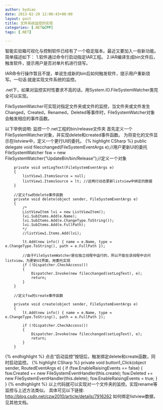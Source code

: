 ```yaml
---
author: bydiao
date: 2013-02-20 12:00:43+00:00
layout: post
title: 文件系统监控的实现
categories: [.NET&CPP]
tags: [.NET]

---
```


智能实验箱可视化与控制软件已经有了一个稳定版本。最近又要加入一些新功能。简单描述如下：
1.软件通过命令行启动指定IAR工程。
2.IAR编译生成bin文件后，触发软件，提示用户是否对单片机进行烧写。

IAR命令行操作暂且不提，单说生成新的bin后如何触发软件，提示用户重新烧写。一句话:就是实现文件系统的监控。

.net下，如果对监控实时性要求不高的话，用System.IO.FileSystemWatcher类完全可以实现。

FileSystemWatcher可实现对指定文件夹或文件的监控，当文件夹或文件发生Changed，Created，Renamed，Deleted等事件时，FileSystemWatcher对象会触发相应的事件函数。

以下举例说明: 监控一个.net工程的bin/release文件夹
首先定义一个FileSystemWatcher对象，并实现delete和created事件函数。
为将变化的文件显示在listview中，定义一个更行UI的委托。
{% highlight CSharp %} 
	public delegate void filecchanged(FileSystemEventArgs e);//用户更新UI的委托
        FileSystemWatcher fsw = new FileSystemWatcher("UpdateBin/bin/Release");//定义一个对象

        private void setLogText(FileSystemEventArgs e)
        {
            listView1.ItemsSource = null;
            listView1.ItemsSource = lt; //这两行动态更新listview中绑定的数据
        }

        //定义fsw的delete事件函数
        private void delete(object sender, FileSystemEventArgs e)
        {
            /*
            ListViewItem lvi = new ListViewItem();
            lvi.SubItems.Add(e.Name);
            lvi.SubItems.Add(e.ChangeType.ToString());
            lvi.SubItems.Add(e.FullPath);
            */
            //listView1.Items.Add(lvi);

            lt.Add(new info() { name = e.Name, type = e.ChangeType.ToString(), path = e.FullPath });

            //由于FileSystemWatcher是在独立线程中运行的，所以不能在该线程中访问listview，为更新UI界面，用委托实现
            if (!Dispatcher.CheckAccess())
            {
                Dispatcher.Invoke(new filecchanged(setLogText), e);
                return;
            }
        }

        //定义fsw的create事件函数
        
        private void create(object sender, FileSystemEventArgs e)
        {
            lt.Add(new info() { name = e.Name, type = e.ChangeType.ToString(), path = e.FullPath });

            if (!Dispatcher.CheckAccess())
            {
                Dispatcher.Invoke(new filecchanged(setLogText), e);
                return;
            }
        }
{% endhighlight %} 
点击“启动监控”按钮后，触发绑定delete和create函数，同时启动监控。
{% highlight CSharp %} 
    private void button1_Click(object sender, RoutedEventArgs e)
    {
        if (fsw.EnableRaisingEvents == false)
        {
            fsw.Created += new FileSystemEventHandler(this.create);
            fsw.Deleted += new FileSystemEventHandler(this.delete);
            fsw.EnableRaisingEvents = true;
        }
    }
{% endhighlight %} 
以上代码就可以实现对一个文件夹的监控。实现rename等监控与上述方法类似。
具体可见以下链接:
http://blog.csdn.net/czw2010/article/details/7916262
如何绑定listview数据，见其他文档。
